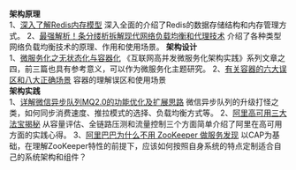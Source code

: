 **架构原理**  
1、[深入了解Redis内存模型](https://mp.weixin.qq.com/s?__biz=MzI4OTU3ODk3NQ==&mid=2247484846&idx=1&sn=ef579e409aadc308e7a11d91ae5a0271&scene=21&token=1998250413&lang=zh_CN#wechat_redirect)
深入全面的介绍了Redis的数据存储结构和内存管理方式。
2、[最强解析！条分缕析拆解现代网络负载均衡和代理技术](https://mp.weixin.qq.com/s?__biz=MzU0MTMyMDg1NQ==&mid=2247483781&idx=1&sn=c2a6b4eb2d3579c0c08b0e3e84458db3&scene=21&token=1998250413&lang=zh_CN#wechat_redirect)
介绍了各种类型网络负载均衡技术的原理、作用和使用场景。 
**架构设计**  
1、[微服务化之无状态化与容器化](https://mp.weixin.qq.com/s?__biz=MzI1NzYzODk4OQ==&mid=2247484852&idx=1&sn=bf08e717f6d0b4dde432109753c00f36&scene=21&token=1998250413&lang=zh_CN#wechat_redirect)
《互联网高并发微服务化架构实践》系列文章之四，前三篇也具有参考意义，可以作为微服务化主题研究。
2、[有关容器的六大误区和八大正确场景](https://mp.weixin.qq.com/s?__biz=MzI1NzYzODk4OQ==&mid=2247484858&idx=1&sn=1b8c65da65285932cc44275e9c74a8cf&scene=21&token=1998250413&lang=zh_CN#wechat_redirect)
容器的理解误区和使用场景  
**架构实践**  
1、[详解微信异步队列MQ2.0的功能优化及扩展思路](https://mp.weixin.qq.com/s?__biz=MjM5MDE0Mjc4MA==&mid=2650996009&idx=1&sn=558bd6e802da9f75c94eb3a9575e2523&chksm=bdbf057a8ac88c6c92cf747aafe66a14b22fbe5c28d2835fa2aeaf1869831f7cd3af833895c6&scene=21&key=797661f48a795748f06390b06982c0c86c80a3d5d144274b26c725171db24613791f6ce01906ccdf5f2ccd6744031c7bd9954842a50a6b726bb6ae8092f3ff2d0e33b31d20e16bfc997ac6db9cddd178&ascene=0&uin=MzQ3NDgzMDc1&devicetype=Windows%2010&version=62060728&lang=zh_CN&pass_ticket=4bVJyAgl+jzhtBfnttGwwqmAxMB1H5f+3/G5uxLxruG7sC5vqccCMIiutlJJvxb/&token=1998250413#wechat_redirect)
微信异步队列的升级打怪之类，如何同步消费速度、推拉模式的选择、负载均衡方式等。
2、[阿里高可用三大法宝揭秘](https://mp.weixin.qq.com/s?__biz=MzIxMzEzMjM5NQ==&mid=2651029560&idx=1&sn=437d90c61f84ea357c885dc8f94cea2b&scene=21&token=1998250413&lang=zh_CN#wechat_redirect)
从容量评估、全链路压测和流量控制三个方面简单介绍了阿里在高可用方面的实践心得。
3、[阿里巴巴为什么不用 ZooKeeper 做服务发现](https://mp.weixin.qq.com/s?__biz=MzI4MTY5NTk4Ng==&mid=2247489041&idx=1&sn=b58745994c0c98662e2330c966b5036f&source=41&scene=21&token=1998250413&lang=zh_CN#wechat_redirect)
以CAP为基础，在理解ZooKeeper特性的前提下，应该如何按照自身系统的特点定制适合自己的系统架构和组件？
